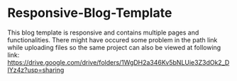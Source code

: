 # Responsive-Blog-Template
This blog template is responsive and contains multiple pages and functionalities. 
There might have occured some problem in the path link while uploading files so the same project can also be viewed at following link:
https://drive.google.com/drive/folders/1WgDH2a346Kv5bNLUie3Z3dOk2_DIYz4z?usp=sharing

